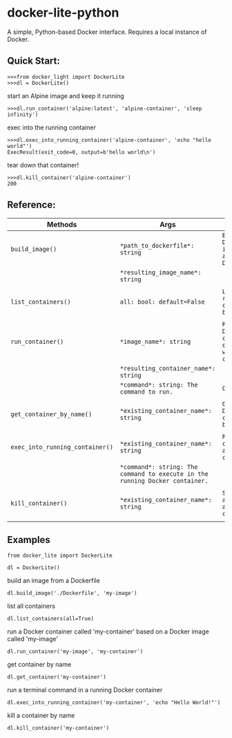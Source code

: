 # docker-lite-python
A simple, Python-based Docker interface. Requires a local instance of Docker.

## Quick Start:
```
>>>from docker_light import DockerLite
>>>dl = DockerLite()
```

start an Alpine image and keep it running
```
>>>dl.run_container('alpine:latest', 'alpine-container', 'sleep infinity')
```
exec into the running container
```
>>>dl.exec_into_running_container('alpine-container', 'echo "hello world"')
ExecResult(exit_code=0, output=b'hello world\n')
```
tear down that container!
```
>>>dl.kill_container('alpine-container')
200
```

## Reference:

| Methods | Args | Overview |
|---------|------|----------|
|`build_image()`|`*path_to_dockerfile*: string`|`Build a Docker image from a local Dockerfile.`|
||`*resulting_image_name*: string`|
||||
|`list_containers()`|`all: bool: default=False`|`List running containers by default.`|
||||
|`run_container()`|`*image_name*: string`|`Run a Docker container, optionally with a command.`|
||`*resulting_container_name*: string`|
||`*command*: string: The command to run. `|`Optional.`|
||||
|`get_container_by_name()`|`*existing_container_name*: string`|`Get a Docker container by name.`|
||||
|`exec_into_running_container()`|`*existing_container_name*: string`|`Run a command in an active container.`|
||`*command*: string: The command to execute in the running Docker container.`|
||||
|`kill_container()`|`*existing_container_name*: string`|`Shut down and delete a container.`|
||||

## Examples
```
from docker_lite import DockerLite

dl = DockerLite()
```
build an image from a Dockerfile

`dl.build_image('./Dockerfile', 'my-image')`

list all containers

`dl.list_containers(all=True)`

run a Docker container called 'my-container' based on a Docker image called 'my-image'

`dl.run_container('my-image', 'my-container')`

get container by name 

`dl.get_container('my-container')`

run a terminal command in a running Docker container

`dl.exec_into_running_container('my-container', 'echo "Hello World!"')`

kill a container by name

`dl.kill_container('my-container')`















